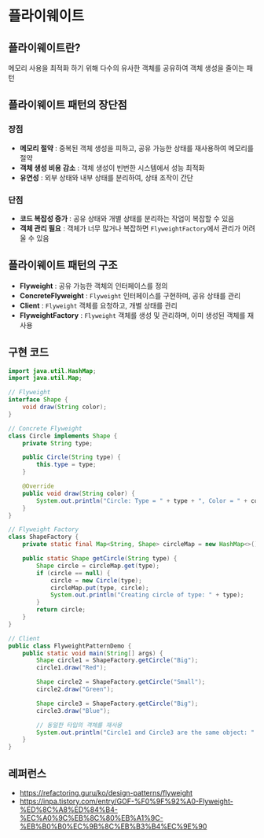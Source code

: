 # 플라이웨이트

## 플라이웨이트란?
메모리 사용을 최적화 하기 위해 다수의 유사한 객체를 공유하여 객체 생성을 줄이는 패턴

## 플라이웨이트 패턴의 장단점
### 장점
- **메모리 절약** : 중복된 객체 생성을 피하고, 공유 가능한 상태를 재사용하여 메모리를 절약
- **객체 생성 비용 감소** : 객체 생성이 빈번한 시스템에서 성능 최적화
- **유연성** : 외부 상태와 내부 상태를 분리하여, 상태 조작이 간단

### 단점
- **코드 복잡성 증가** : 공유 상태와 개별 상태를 분리하는 작업이 복잡할 수 있음
- **객체 관리 필요** : 객체가 너무 많거나 복잡하면 `FlyweightFactory`에서 관리가 어려울 수 있음

## 플라이웨이트 패턴의 구조

- **Flyweight** : 공유 가능한 객체의 인터페이스를 정의
- **ConcreteFlyweight** : `Flyweight` 인터페이스를 구현하며, 공유 상태를 관리
- **Client** : `Flyweight` 객체를 요청하고, 개별 상태를 관리
- **FlyweightFactory** : `Flyweight` 객체를 생성 및 관리하며, 이미 생성된 객체를 재사용

## 구현 코드
```java
import java.util.HashMap;
import java.util.Map;

// Flyweight
interface Shape {
    void draw(String color);
}

// Concrete Flyweight
class Circle implements Shape {
    private String type;

    public Circle(String type) {
        this.type = type;
    }

    @Override
    public void draw(String color) {
        System.out.println("Circle: Type = " + type + ", Color = " + color);
    }
}

// Flyweight Factory
class ShapeFactory {
    private static final Map<String, Shape> circleMap = new HashMap<>();

    public static Shape getCircle(String type) {
        Shape circle = circleMap.get(type);
        if (circle == null) {
            circle = new Circle(type);
            circleMap.put(type, circle);
            System.out.println("Creating circle of type: " + type);
        }
        return circle;
    }
}

// Client
public class FlyweightPatternDemo {
    public static void main(String[] args) {
        Shape circle1 = ShapeFactory.getCircle("Big");
        circle1.draw("Red");

        Shape circle2 = ShapeFactory.getCircle("Small");
        circle2.draw("Green");

        Shape circle3 = ShapeFactory.getCircle("Big");
        circle3.draw("Blue");

        // 동일한 타입의 객체를 재사용
        System.out.println("Circle1 and Circle3 are the same object: " + (circle1 == circle3));
    }
}

```

## 레퍼런스
- https://refactoring.guru/ko/design-patterns/flyweight
- https://inpa.tistory.com/entry/GOF-%F0%9F%92%A0-Flyweight-%ED%8C%A8%ED%84%B4-%EC%A0%9C%EB%8C%80%EB%A1%9C-%EB%B0%B0%EC%9B%8C%EB%B3%B4%EC%9E%90